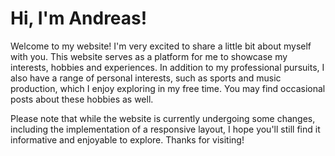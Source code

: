 # Hi, I'm Andreas!
Welcome to my website! I'm very excited to share a little bit about myself with you. This website serves as a platform for me to showcase my interests, hobbies and experiences.
In addition to my professional pursuits, I also have a range of personal interests, such as sports and music production, which I enjoy exploring in my free time. You may find occasional posts about these hobbies as well.

Please note that while the website is currently undergoing some changes, including the implementation of a responsive layout, I hope you'll still find it informative and enjoyable to explore.
Thanks for visiting!
